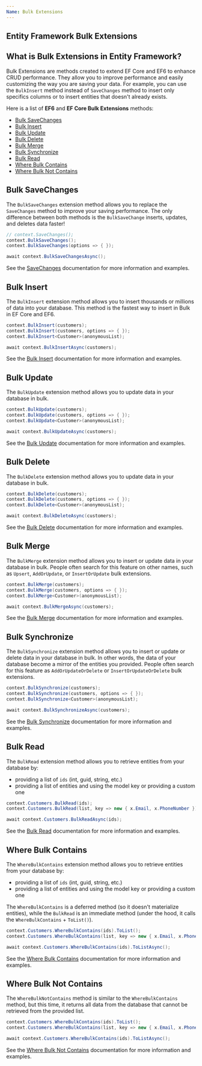 ```yaml
---
Name: Bulk Extensions
---
```


## Entity Framework Bulk Extensions

## What is Bulk Extensions in Entity Framework?

Bulk Extensions are methods created to extend EF Core and EF6 to enhance CRUD performance. They allow you to improve performance and easily customizing the way you are saving your data. For example, you can use the `BulkInsert` method instead of `SaveChanges` method to insert only specifics columns or to insert entities that doesn't already exists.

Here is a list of **EF6** and **EF Core Bulk Extensions** methods:

- [Bulk SaveChanges](#bulk-savechanges)
- [Bulk Insert](#bulk-insert)
- [Bulk Update](#bulk-update)
- [Bulk Delete](#bulk-delete)
- [Bulk Merge](#bulk-merge)
- [Bulk Synchronize](#bulk-synchronize)
- [Bulk Read](#bulk-read)
- [Where Bulk Contains](#where-bulk-contains)
- [Where Bulk Not Contains](#where-bulk-not-contains)

## Bulk SaveChanges

The `BulkSaveChanges` extension method allows you to replace the `SaveChanges` method to improve your saving performance. The only difference between both methods is the `BulkSaveChange` inserts, updates, and deletes data faster!

```csharp
// context.SaveChanges();
context.BulkSaveChanges();
context.BulkSaveChanges(options => { });

await context.BulkSaveChangesAsync();
```

See the [SaveChanges](/bulk-savechanges) documentation for more information and examples.

## Bulk Insert

The `BulkInsert` extension method allows you to insert thousands or millions of data into your database. This method is the fastest way to insert in Bulk in EF Core and EF6.

```csharp
context.BulkInsert(customers);
context.BulkInsert(customers, options => { });
context.BulkInsert<Customer>(anonymousList);

await context.BulkInsertAsync(customers);
```

See the [Bulk Insert](/bulk-insert) documentation for more information and examples.

## Bulk Update

The `BulkUpdate` extension method allows you to update data in your database in bulk.

```csharp
context.BulkUpdate(customers);
context.BulkUpdate(customers, options => { });
context.BulkUpdate<Customer>(anonymousList);

await context.BulkUpdateAsync(customers);
```

See the [Bulk Update](/bulk-update) documentation for more information and examples.

## Bulk Delete

The `BulkDelete` extension method allows you to update data in your database in bulk.

```csharp
context.BulkDelete(customers);
context.BulkDelete(customers, options => { });
context.BulkDelete<Customer>(anonymousList);

await context.BulkDeleteAsync(customers);
```

See the [Bulk Delete](/bulk-delete) documentation for more information and examples.

## Bulk Merge

The `BulkMerge` extension method allows you to insert or update data in your database in bulk. People often search for this feature on other names, such as `Upsert`, `AddOrUpdate`, or `InsertOrUpdate` bulk extensions.

```csharp
context.BulkMerge(customers);
context.BulkMerge(customers, options => { });
context.BulkMerge<Customer>(anonymousList);

await context.BulkMergeAsync(customers);
```

See the [Bulk Merge](/bulk-merge) documentation for more information and examples.

## Bulk Synchronize

The `BulkSynchronize` extension method allows you to insert or update or delete data in your database in bulk. In other words, the data of your database become a mirror of the entities you provided. People often search for this feature as `AddOrUpdateOrDelete` or `InsertOrUpdateOrDelete` bulk extensions.

```csharp
context.BulkSynchronize(customers);
context.BulkSynchronize(customers, options => { });
context.BulkSynchronize<Customer>(anonymousList);

await context.BulkSynchronizeAsync(customers);
```

See the [Bulk Synchronize](/bulk-synchronize) documentation for more information and examples.

## Bulk Read

The `BulkRead` extension method allows you to retrieve entities from your database by:

- providing a list of `ids` (int, guid, string, etc.)
- providing a list of entities and using the model key or providing a custom one

```csharp
context.Customers.BulkRead(ids);
context.Customers.BulkRead(list, key => new { x.Email, x.PhoneNumber });

await context.Customers.BulkReadAsync(ids);
```

See the [Bulk Read](/bulk-read) documentation for more information and examples.

## Where Bulk Contains

The `WhereBulkContains` extension method allows you to retrieve entities from your database by:

- providing a list of `ids` (int, guid, string, etc.)
- providing a list of entities and using the model key or providing a custom one

The `WhereBulkContains` is a deferred method (so it doesn't materialize entities), while the `BulkRead` is an immediate method (under the hood, it calls the `WhereBulkContains` + `ToList()`).

```csharp
context.Customers.WhereBulkContains(ids).ToList();
context.Customers.WhereBulkContains(list, key => new { x.Email, x.PhoneNumber });

await context.Customers.WhereBulkContains(ids).ToListAsync();
```

See the [Where Bulk Contains](/where-bulk-contains) documentation for more information and examples.

## Where Bulk Not Contains

The `WhereBulkNotContains` method is similar to the `WhereBulkContains` method, but this time, it returns all data from the database that cannot be retrieved from the provided list.

```csharp
context.Customers.WhereBulkContains(ids).ToList();
context.Customers.WhereBulkContains(list, key => new { x.Email, x.PhoneNumber });

await context.Customers.WhereBulkContains(ids).ToListAsync();
```

See the [Where Bulk Not Contains](/where-bulk-not-contains) documentation for more information and examples.
